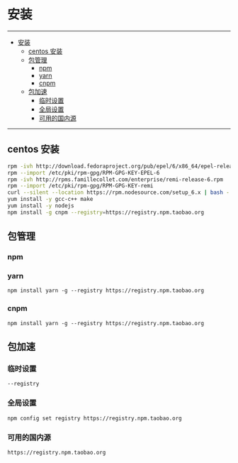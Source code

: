# 安装

---

- [安装](#安装)
  - [centos 安装](#centos-安装)
  - [包管理](#包管理)
    - [npm](#npm)
    - [yarn](#yarn)
    - [cnpm](#cnpm)
  - [包加速](#包加速)
    - [临时设置](#临时设置)
    - [全局设置](#全局设置)
    - [可用的国内源](#可用的国内源)

---

## centos 安装

``` sh
rpm -ivh http://download.fedoraproject.org/pub/epel/6/x86_64/epel-release-6-8.noarch.rpm
rpm --import /etc/pki/rpm-gpg/RPM-GPG-KEY-EPEL-6
rpm -ivh http://rpms.famillecollet.com/enterprise/remi-release-6.rpm
rpm --import /etc/pki/rpm-gpg/RPM-GPG-KEY-remi
curl --silent --location https://rpm.nodesource.com/setup_6.x | bash -
yum install -y gcc-c++ make
yum install -y nodejs
npm install -g cnpm --registry=https://registry.npm.taobao.org
```

## 包管理

### npm

### yarn

``` shell
npm install yarn -g --registry https://registry.npm.taobao.org
```

### cnpm

``` shell
npm install yarn -g --registry https://registry.npm.taobao.org
```

## 包加速

### 临时设置

``` shell
--registry
```

### 全局设置

```shell
npm config set registry https://registry.npm.taobao.org
```

### 可用的国内源

``` shell
https://registry.npm.taobao.org
```
